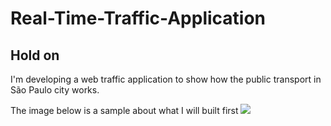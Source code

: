 # Real-Time-Traffic-Application

## Hold on

I'm developing a web traffic application to show how the public transport in São Paulo city works.

The image below is a sample about what I will built first
![](https://uploaddeimagens.com.br/images/000/773/852/original/real_time_traffic_application1.png?1478905955)



